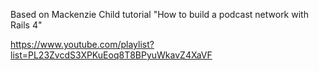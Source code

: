Based on Mackenzie Child tutorial "How to build a podcast network with Rails 4"

https://www.youtube.com/playlist?list=PL23ZvcdS3XPKuEoq8T8BPyuWkavZ4XaVF